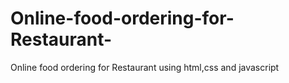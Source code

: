 # Online-food-ordering-for-Restaurant-
Online food ordering for Restaurant  using html,css and javascript
